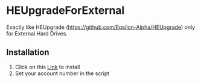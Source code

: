 # HEUpgradeForExternal
Exactly like HEUpgrade (https://github.com/Epsilon-Alpha/HEUpgrade) only for External Hard Drives.

## Installation

1. Click on this [Link](https://github.com/R34P3R5/HEUpgradeForExternal/raw/master/main.user.js) to install
2. Set your account number in the script
